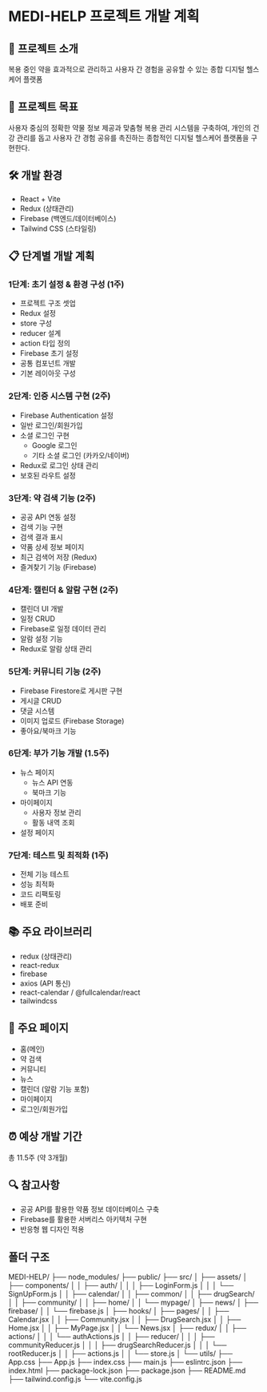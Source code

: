 # MEDI-HELP 프로젝트 개발 계획

## 📌 프로젝트 소개
복용 중인 약을 효과적으로 관리하고 사용자 간 경험을 공유할 수 있는 종합 디지털 헬스케어 플랫폼

## 🎯 프로젝트 목표
사용자 중심의 정확한 약물 정보 제공과 맞춤형 복용 관리 시스템을 구축하여, 개인의 건강 관리를 돕고 사용자 간 경험 공유를 촉진하는 종합적인 디지털 헬스케어 플랫폼을 구현한다.

## 🛠 개발 환경
- React + Vite
- Redux (상태관리)
- Firebase (백엔드/데이터베이스)
- Tailwind CSS (스타일링)


## 📋 단계별 개발 계획

### 1단계: 초기 설정 & 환경 구성 (1주)
- 프로젝트 구조 셋업
- Redux 설정
 - store 구성
 - reducer 설계
 - action 타입 정의
- Firebase 초기 설정
- 공통 컴포넌트 개발
- 기본 레이아웃 구성

### 2단계: 인증 시스템 구현 (2주)
- Firebase Authentication 설정
- 일반 로그인/회원가입
- 소셜 로그인 구현
  - Google 로그인
  - 기타 소셜 로그인 (카카오/네이버)
- Redux로 로그인 상태 관리
- 보호된 라우트 설정

### 3단계: 약 검색 기능 (2주)
- 공공 API 연동 설정
- 검색 기능 구현
- 검색 결과 표시
- 약품 상세 정보 페이지
- 최근 검색어 저장 (Redux)
- 즐겨찾기 기능 (Firebase)

### 4단계: 캘린더 & 알람 구현 (2주)
- 캘린더 UI 개발
- 일정 CRUD
- Firebase로 일정 데이터 관리
- 알람 설정 기능
- Redux로 알람 상태 관리

### 5단계: 커뮤니티 기능 (2주)
- Firebase Firestore로 게시판 구현
- 게시글 CRUD
- 댓글 시스템
- 이미지 업로드 (Firebase Storage)
- 좋아요/북마크 기능

### 6단계: 부가 기능 개발 (1.5주)

- 뉴스 페이지
  - 뉴스 API 연동
  - 북마크 기능
- 마이페이지
  - 사용자 정보 관리
  - 활동 내역 조회
- 설정 페이지

### 7단계: 테스트 및 최적화 (1주)
- 전체 기능 테스트
- 성능 최적화
- 코드 리팩토링
- 배포 준비

## 📚 주요 라이브러리

- redux (상태관리)
- react-redux
- firebase
- axios (API 통신)
- react-calendar / @fullcalendar/react
- tailwindcss

## 📱 주요 페이지
- 홈(메인)
- 약 검색
- 커뮤니티
- 뉴스
- 캘린더 (알람 기능 포함)
- 마이페이지
- 로그인/회원가입

## ⏰ 예상 개발 기간
총 11.5주 (약 3개월)

## 🔍 참고사항
- 공공 API를 활용한 약품 정보 데이터베이스 구축
- Firebase를 활용한 서버리스 아키텍처 구현
- 반응형 웹 디자인 적용

## 폴더 구조
MEDI-HELP/
├── node_modules/
├── public/
├── src/
│   ├── assets/
│   ├── components/
│   │   ├── auth/
│   │   │   ├── LoginForm.js
│   │   │   └── SignUpForm.js
│   │   ├── calendar/
│   │   ├── common/
│   │   ├── drugSearch/
│   │   ├── community/
│   │   ├── home/
│   │   └── mypage/
│   ├── news/
│   ├── firebase/
│   │   └── firebase.js
│   ├── hooks/
│   ├── pages/
│   │   ├── Calendar.jsx
│   │   ├── Community.jsx
│   │   ├── DrugSearch.jsx
│   │   ├── Home.jsx
│   │   ├── MyPage.jsx
│   │   └── News.jsx
│   ├── redux/
│   │   ├── actions/
│   │   │   └── authActions.js
│   │   ├── reducer/
│   │   │   ├── communityReducer.js
│   │   │   ├── drugSearchReducer.js
│   │   │   └── rootReducer.js
│   │   ├── actions.js
│   │   └── store.js
│   └── utils/
├── App.css
├── App.js
├── index.css
├── main.js
├── eslintrc.json
├── index.html
├── package-lock.json
├── package.json
├── README.md
├── tailwind.config.js
└── vite.config.js
